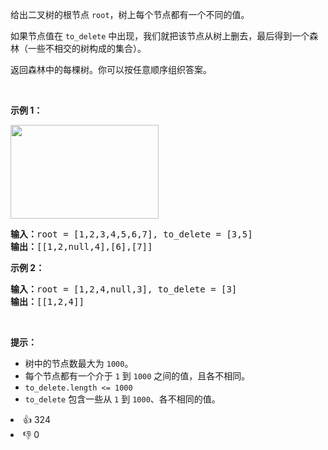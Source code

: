 <p>给出二叉树的根节点&nbsp;<code>root</code>，树上每个节点都有一个不同的值。</p>

<p>如果节点值在&nbsp;<code>to_delete</code>&nbsp;中出现，我们就把该节点从树上删去，最后得到一个森林（一些不相交的树构成的集合）。</p>

<p>返回森林中的每棵树。你可以按任意顺序组织答案。</p>

<p>&nbsp;</p>

<p><strong>示例 1：</strong></p>

<p><strong><img alt="" src="https://assets.leetcode-cn.com/aliyun-lc-upload/uploads/2019/07/05/screen-shot-2019-07-01-at-53836-pm.png" style="height: 150px; width: 237px;" /></strong></p>

<pre>
<strong>输入：</strong>root = [1,2,3,4,5,6,7], to_delete = [3,5]
<strong>输出：</strong>[[1,2,null,4],[6],[7]]
</pre>

<p><strong>示例 2：</strong></p>

<pre>
<strong>输入：</strong>root = [1,2,4,null,3], to_delete = [3]
<strong>输出：</strong>[[1,2,4]]
</pre>

<p>&nbsp;</p>

<p><strong>提示：</strong></p>

<ul> 
 <li>树中的节点数最大为&nbsp;<code>1000</code>。</li> 
 <li>每个节点都有一个介于&nbsp;<code>1</code> 到&nbsp;<code>1000</code>&nbsp;之间的值，且各不相同。</li> 
 <li><code>to_delete.length &lt;= 1000</code></li> 
 <li><code>to_delete</code> 包含一些从&nbsp;<code>1</code> 到&nbsp;<code>1000</code>、各不相同的值。</li> 
</ul>

<div><li>👍 324</li><li>👎 0</li></div>